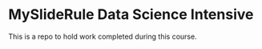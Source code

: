 MySlideRule Data Science Intensive
===================================

This is a repo to hold work completed during this course.
